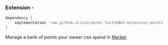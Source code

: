 ### Extension - 

```groovy
dependency {
    implementation 'com.github.olivierperez.TwitckBot:extension-points:0.0.4'
}
```

Manage a bank of points your viewer can spend in [Market](Market.md).
